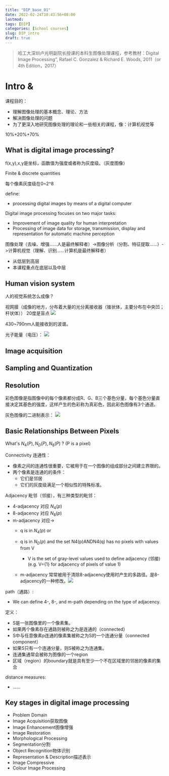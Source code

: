 ```yaml
---
title: "DIP_base_01"
date: 2022-02-24T10:43:56+08:00
lastmod:
tags: [DIP]
categories: [School courses]
slug: DIP_intro
draft: true
---
```

> 哈工大深圳卢光明副院长授课的本科生图像处理课程，参考教材：Digital Image Processing”, Rafael C. Gonzalez & Richard E. Woods, 2011（or 4th Edition，2017）

# Intro & 
课程目的：
- 理解图像处理的基本概念、理论、方法
- 解决图像处理的问题
- 为了更深入地研究图像处理的理论和一些相关的课程，像：计算机视觉等

10%+20%+70%
## What is digital image processing?
f(x,y),x,y是坐标，函数值为强度或者称为灰度级。（灰度图像）

Finite & discrete quantities

每个像素灰度级在0~2^8

define:
- processing digital images by means of a digital computer

Digital image processing focuses on two major tasks:
- Improvement of image quality for human interpretation
- Processing of image data for storage, transmission, display and representation for automatic machine perception

图像处理（去噪、增强……人是最终解释者）->图像分析（分割、特征提取……）->计算机视觉（理解、识别……计算机是最终解释者）
- 从低层到高层
- 本课程重点在底层以及中层


## Human vision system
人的视觉系统怎么成像？

视网膜（成像的地方，分布着大量的光分离接收器（锥状体，主要分布在中央凹；杆状体）） 20度是盲点
![](https://raw.githubusercontent.com/QizhengZou/Image_hosting_rep/main/20220224111030.png)

430~790nm人能接收到的波谱。

光子能量（电压）：
![](https://raw.githubusercontent.com/QizhengZou/Image_hosting_rep/main/20220225093349.png)

## Image acquisition
## Sampling and Quantization
## Resolution
彩色图像是指图像中的每个像素都分成R、G、B三个基色分量，每个基色分量直接决定其基色的强度，这样产生的色彩称为真彩色，因此彩色图像有3个通道。

灰色图像的二进制表示：
![](https://raw.githubusercontent.com/QizhengZou/Image_hosting_rep/main/20220225100628.png)
## Basic Relationships Between Pixels
What's $N_4(P),N_D(P),N_8(P)$ ?  (P is a pixel)

Connectivity 连通性：
- 像素之间的连通性很重要，它被用于在一个图像的组成部分之间建立界限的。
- 两个像素是连通的的条件：
    - 它们是邻居
    - 它们的灰度级满足一个相似性的特殊标准。

Adjacency 毗邻（邻接），有三种类型的毗邻：
- 4-adjacency 对应 $N_4(p)$
- 8-adjacency 对应 $N_8(p)$
- m-adjacency 对应->
    - q is in $N_4(p)$ or
    - q is in $N_D(p)$ and the set N4(p)ANDN4(q) has no pixels with values from V
        - V is the set of gray-level values used to define adjacency (邻接) (e.g. V={1} for adjacency of pixels of value 1)

    - m-adjacency 常常被用于清除8-adjacency使用时产生的多路径。是8-adjacency的一种修改。![](https://raw.githubusercontent.com/QizhengZou/Image_hosting_rep/main/20220226095647.png)

path（通路）:
- We can define 4-, 8-, and m-path depending on the type of adjacency. 

定义：
- S是一张图像里的一个像素集。
- 如果两个像素存在通路则被称之为是连通的（connected）
- S中与任意像素p连通的像素集被称之为S的一个连通分量（connected component）
- 如果S只有一个连通分量，则S被称之为连通集。
- 连通集通常会被称为图像的一个region
- 区域（region）的boundary就是具有至少一个不在区域里的邻居的像素的集合

distance measures:
- ……

## Key stages in digital image processing
- Problem Domain
- Image Acquisition获取图像
- Image Enhancement图像增强
- Image Restoration
- Morphological Processing
- Segmentation分割
- Object Recognition物体识别
- Representation & Description描述表示
- Image Compressive
- Colour Image Processing